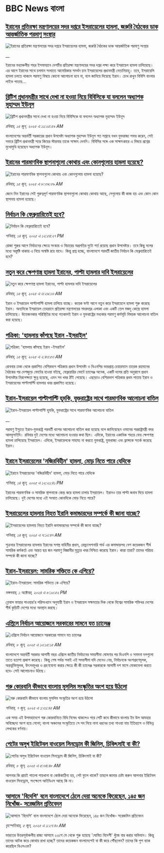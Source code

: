 # BBC News বাংলা## [ইরানের প্রতিরক্ষা মন্ত্রণালয়ের সদর দপ্তরে ইসরায়েলের হামলা, জরুরি বৈঠকের ডাক আন্তর্জাতিক পরমাণু সংস্থার](https://www.bbc.co.uk/bengali/live/cx272qpn9xdt?at_campaign=githubrss)![ইরানের প্রতিরক্ষা মন্ত্রণালয়ের সদর দপ্তরে ইসরায়েলের হামলা, জরুরি বৈঠকের ডাক আন্তর্জাতিক পরমাণু সংস্থার](https://ichef.bbci.co.uk/ace/standard/240/cpsprodpb/0bfb/live/68e04560-49b2-11f0-9471-e380f647874e.jpg)__ইরানের মধ্যাঞ্চলীয় শহর ইসফাহানে দেশটির প্রতিরক্ষা মন্ত্রণালয়ের সদর দপ্তর লক্ষ্য করে ইসরায়েল হামলা চালিয়েছে। এর আগে ইরানের সাথে চলমান সংঘাতে আমেরিকার সমর্থন চান ইসরায়েলের প্রধানমন্ত্রী নেতানিয়াহু। তবে, ইসরায়েলি হামলা চলতে থাকলে পরমাণু বিষয়ে কোনো আলোচনা হবে না, বলে জানিয়ে দিয়েছে ইরান। চোখ রাখুন বিবিসি বাংলার লাইভ পাতায়...## [ব্রিটিশ প্রধানমন্ত্রীর সাথে দেখা না হওয়া নিয়ে বিবিসিকে যা বললেন অধ্যাপক মুহাম্মদ ইউনূস](https://www.bbc.com/bengali/articles/crr7r7wj479o?at_campaign=githubrss)![ব্রিটিশ প্রধানমন্ত্রীর সাথে দেখা না হওয়া নিয়ে বিবিসিকে যা বললেন অধ্যাপক মুহাম্মদ ইউনূস](https://ichef.bbci.co.uk/ace/standard/240/cpsprodpb/1da1/live/95293270-49c7-11f0-9228-f93e90cf08a6.png)_রবিবার, ১৫ জুন, ২০২৫ এ ১১:২৫:৫৯ AM_বাংলাদেশের অন্তর্বর্তী সরকারের প্রধান উপদেষ্টা অধ্যাপক মুহাম্মদ ইউনূস গত সপ্তাহে যখন যুক্তরাজ্য সফর করেন, সেই সফরে ব্রিটিশ প্রধানমন্ত্রী স্যার কিয়ের স্টারমার তাকে সাক্ষাৎ দেননি।  বিবিসির সঙ্গে এক সাক্ষাৎকারে এ বিষয়ে প্রশ্নের মুখোমুখি হয়েছেন অধ্যাপক ইউনূস।## [ইরানের পারমাণবিক স্থাপনাগুলো কোথায় এবং কোনগুলোয় হামলা হয়েছে?](https://www.bbc.com/bengali/articles/c5yg14zy70wo?at_campaign=githubrss)![ইরানের পারমাণবিক স্থাপনাগুলো কোথায় এবং কোনগুলোয় হামলা হয়েছে?](https://ichef.bbci.co.uk/ace/standard/240/cpsprodpb/5967/live/bbdc6db0-491d-11f0-84b6-6bf0f66205f1.jpg)_রবিবার, ১৫ জুন, ২০২৫ এ ৮:৩৯:৩৯ AM_জেনে নিন ইরানের সেই গুরুত্বপূর্ণ পারমাণবিক স্থাপনাগুলো কোথায় কোথায় আছে, সেগুলোয় কী কাজ হয় এবং কোন কোন স্থাপনায় হামলা হয়েছে।## [নির্বাচন কি ফেব্রুয়ারিতেই হবে?](https://www.bbc.com/bengali/articles/c9wg928lw0no?at_campaign=githubrss)![নির্বাচন কি ফেব্রুয়ারিতেই হবে?](https://ichef.bbci.co.uk/ace/standard/240/cpsprodpb/ffd0/live/191909d0-4909-11f0-84b6-6bf0f66205f1.jpg)_শনিবার, ১৪ জুন, ২০২৫ এ ১২:৫৪:২৭ PM_রোজা শুরুর আগে নির্বাচনের ক্ষেত্রে সংস্কার ও বিচারের অগ্রগতির দুটো শর্ত রয়েছে প্রধান উপদেষ্টার। তবে কিছু দলের মধ্যে অস্তুষ্টি থাকায় এ নিয়ে অস্বস্তি রয়ে যাবে। কিন্তু প্রশ্ন হচ্ছে, বাংলাদেশে পরবর্তী জাতীয় নির্বাচন কি ফেব্রুয়ারিতেই হবে?## [নতুন করে ক্ষেপণাস্ত্র হামলা ইরানের, পাল্টা হামলার দাবি ইসরায়েলের](https://www.bbc.com/bengali/articles/c6262351x1wo?at_campaign=githubrss)![নতুন করে ক্ষেপণাস্ত্র হামলা ইরানের, পাল্টা হামলার দাবি ইসরায়েলের](https://ichef.bbci.co.uk/ace/standard/240/cpsprodpb/4f63/live/1c113cf0-4992-11f0-bbaa-4bc03e0665b7.jpg)_রবিবার, ১৫ জুন, ২০২৫ এ ৩:২৯:১৩ AM_ইরান ও ইসরায়েল পাল্টাপাল্টি হামলা চালিয়ে যাচ্ছে। কয়েক ঘণ্টা আগে নতুন করে ইসরায়েলে হামলা শুরু করেছে ইরান। অন্যদিকে ইসরায়েল তেহরানে প্রতিরক্ষা মন্ত্রণালয়ের সদরদপ্তর এলাকা  এবং একটি তেল মজদু কেন্দ্রে হামলা চালিয়েছে।  উত্তেজনকার পরিস্থিতির মধ্যে গতকালই ইরান ও যুক্তরাষ্ট্রের মধ্যকার পরমাণু কর্মসূচি বিষয়ক আলোচনা বাতিল করা হয়েছে।## [পত্রিকা: 'হামলায় কাঁপছে ইরান -ইসরাইল' ](https://www.bbc.com/bengali/articles/ce3931n9209o?at_campaign=githubrss)![পত্রিকা: 'হামলায় কাঁপছে ইরান -ইসরাইল' ](https://ichef.bbci.co.uk/ace/standard/240/cpsprodpb/a371/live/2afc4e80-498d-11f0-807f-c59d4fd22e78.jpg)_রবিবার, ১৫ জুন, ২০২৫ এ ২:৪৩:৫৩ AM_রোববার ঢাকা থেকে প্রকাশিত বেশিরভাগ পত্রিকায় প্রধান উপদেষ্টা ও বিএনপির ভারপ্রাপ্ত চেয়ারম্যান তারেক রহমানের বৈঠকের পর দেশজুড়ে ভোটের হাওয়া বইছে, ফেব্রুয়ারির ভোটে চ্যালেঞ্জ অনেক, একটি দলের প্রতি অনুরাগে প্রধান উপদেষ্টার নিরপেক্ষতা ক্ষুন্ন হয়েছে, এমন সব খবর ঠাঁই পেয়েছে। এছাড়াও বেশিরভাগ পত্রিকার প্রথম পাতায় ইরান ও ইসরায়েলের পাল্টাপাল্টি হামলার খবর প্রকাশিত হয়েছে।## [ইরান-ইসরায়েল পাল্টাপাল্টি হুমকি,  যুক্তরাষ্ট্রের সাথে পারমাণবিক আলোচনা বাতিল](https://www.bbc.co.uk/bengali/live/cdr51e7zv52t?at_campaign=githubrss)![ইরান-ইসরায়েল পাল্টাপাল্টি হুমকি,  যুক্তরাষ্ট্রের সাথে পারমাণবিক আলোচনা বাতিল](https://ichef.bbci.co.uk/ace/standard/240/cpsprodpb/856d/live/7ba95b10-4916-11f0-bbaa-4bc03e0665b7.jpg)__পরমাণু ইস্যুতে ইরান-যুক্তরাষ্ট্র পরবর্তী ধাপের আলোচনা বাতিল করা হয়েছে বলে জানিয়েছেন ওমানের পররাষ্ট্রমন্ত্রী বদর আলবুসাইদি। রবিবার দুই দেশের মধ্যে আলোচনা হওয়ার কথা ছিল। এদিকে, ইরানের একাধিক শহরে ফের ক্ষেপণাস্ত্র হামলা চালিয়েছে ইসরায়েল। এদিকে, ইসরায়েলকে সাহায্য না করতে যুক্তরাষ্ট্র, যুক্তরাজ্য এবং ফ্রান্সকে সতর্ক করেছে ইরান।## [ইরানে ইসরায়েলের 'নজিরবিহীন' হামলা, মোড় নিতে পারে যেদিকে](https://www.bbc.com/bengali/articles/c8xg0wvglrqo?at_campaign=githubrss)![ইরানে ইসরায়েলের 'নজিরবিহীন' হামলা, মোড় নিতে পারে যেদিকে](https://ichef.bbci.co.uk/ace/standard/240/cpsprodpb/da51/live/01714630-48fa-11f0-84b6-6bf0f66205f1.jpg)_শনিবার, ১৪ জুন, ২০২৫ এ ১২:২১:৪১ PM_ইরানের পারমাণবিক ও সামরিক স্থাপনাকে কেন্দ্র করে হামলা চালায় ইসরায়েল। ইরানও তার পাল্টা জবাব দিয়ে হামলা চালিয়েছে। দুই দেশের মধ্যে এই সংঘাত কোনদিকে মোড় নিতে পারে?## [ইসরায়েলের হামলায় নিহত ইরানি কমান্ডারদের সম্পর্কে কী জানা যাচ্ছে?](https://www.bbc.com/bengali/articles/cj93m4w1lm0o?at_campaign=githubrss)![ইসরায়েলের হামলায় নিহত ইরানি কমান্ডারদের সম্পর্কে কী জানা যাচ্ছে?](https://ichef.bbci.co.uk/ace/standard/240/cpsprodpb/f8c7/live/51ded2f0-48ea-11f0-84b6-6bf0f66205f1.jpg)_শনিবার, ১৪ জুন, ২০২৫ এ ৭:১০:৪৭ AM_শুক্রবার ইসরায়েলের হামলায় ইরানের সশস্ত্র বাহিনীর প্রধান, রেভ্যুলেশনারি গার্ড এর কমান্ডারসহ বেশ কয়েকজন শীর্ষ সামরিক কর্মকর্তা এবং অন্তত ছয় জন পরমাণু বিজ্ঞানীর মৃত্যুর খবর নিশ্চিত করেছে ইরান। কারা তারা? তাদের পরিচয় সম্পর্কে কী জানা যাচ্ছে?## [ইরান-ইসরায়েল: সামরিক শক্তিতে কে এগিয়ে?](https://www.bbc.com/bengali/articles/cx7dv4yn5ypo?at_campaign=githubrss)![ইরান-ইসরায়েল: সামরিক শক্তিতে কে এগিয়ে?](https://ichef.bbci.co.uk/ace/standard/240/cpsprodpb/926c/live/773e1680-fa41-11ee-97f7-e98b193ef1b8.jpg)_মঙ্গলবার, ১ অক্টোবর, ২০২৪ এ ৮:১০:৫২ PM_গ্লোবাল ফায়ার পাওয়ার’র পরিসংখ্যান অনুযায়ী ইরান ও  ইসরায়েল সক্ষমতার দিক থেকে বিশ্বের সামরিক শক্তিধর দেশের শীর্ষ কুড়িটি দেশের মধ্যে অবস্থান করছে।## [এপ্রিলে নির্বাচন আয়োজনে সরকারের সামনে যত চ্যালেঞ্জ](https://www.bbc.com/bengali/articles/cx2edg48wryo?at_campaign=githubrss)![এপ্রিলে নির্বাচন আয়োজনে সরকারের সামনে যত চ্যালেঞ্জ](https://ichef.bbci.co.uk/ace/standard/240/cpsprodpb/7c7c/live/2fa62c50-444f-11f0-b7c8-dff14205f20a.jpg)_রবিবার, ৮ জুন, ২০২৫ এ ১০:১৫:১৫ AM_বাংলাদেশে অন্তর্বর্তী সরকার আগামী বছর এপ্রিলে জাতীয় নির্বাচনের সময়সীমা ঘোষণার পর বিএনপি ও সমমনা দলগুলো তাতে হতাশা প্রকাশ করেছে। কিন্তু শেষ পর্যন্ত সবাই এই সময়সীমা যদি মেনেও নেয়, নির্বাচনকে অংশগ্রহণমূলক, অন্তর্ভুক্তিমূলক, উৎসবমুখর ও গ্রহণযোগ্য করার ক্ষেত্রে কী কী চ্যালেঞ্জ সরকারকে আগামী দশ মাসে মোকাবেলা করতে হবে- সেই আলোচনাও উঠছে।## [গরু কোরবানি কীভাবে বাংলায় মুসলিম সংস্কৃতির অংশ হয়ে উঠলো ](https://www.bbc.com/bengali/articles/c4gr7r58992o?at_campaign=githubrss)![গরু কোরবানি কীভাবে বাংলায় মুসলিম সংস্কৃতির অংশ হয়ে উঠলো ](https://ichef.bbci.co.uk/ace/standard/240/cpsprodpb/b116/live/91bdd740-3afd-11f0-96c3-cf669419a2b0.jpg)_শনিবার, ৭ জুন, ২০২৫ এ ১:৩১:৪৫ AM_এক সময় এই উপমহাদেশে গরু কোরবানিতে বিধি নিষেধ থাকলেও পরে সেটি কবে কীভাবে বাংলায় ইদ উল আযহার অবিচ্ছেদ্য অংশ হয়ে গেলো; বাংলা অঞ্চলের সংস্কৃতিতে সে সব নিয়ে নানা ধরনের তথ্য পাওয়া যায় ইতিহাসে ও বিভিন্ন লেখকের বর্ণনায়।## [পেটের অসুখ ইরিটেবল বাওয়েল সিনড্রোম কী জিনিস, চিকিৎসাই বা কী?](https://www.bbc.com/bengali/articles/c93gxpj94p4o?at_campaign=githubrss)![পেটের অসুখ ইরিটেবল বাওয়েল সিনড্রোম কী জিনিস, চিকিৎসাই বা কী?](https://ichef.bbci.co.uk/ace/standard/240/cpsprodpb/7f1e/live/3b572510-226a-11f0-81a9-27d3f3d71068.jpg)_রবিবার, ৮ জুন, ২০২৫ এ ৫:৩৪:৪৮ AM_আপনার কি প্রায়ই পাতলা পায়খানা বা কোষ্ঠকাঠিন্য হয়, পেট ফুলে থাকে? তাহলে জানার চেষ্টা করুন আপনার ইরিটেবল বাওয়েল সিনড্রোম, সংক্ষেপে আইবিএস আছে কি না।## [আসামে 'বিদেশি' বলে বাংলাদেশে ঠেলে দেয়া অনেকে ফিরেছেন, ১৪৫ জন নিখোঁজ- সরেজমিন প্রতিবেদন](https://www.bbc.com/bengali/articles/cpvkx943ddzo?at_campaign=githubrss)![আসামে 'বিদেশি' বলে বাংলাদেশে ঠেলে দেয়া অনেকে ফিরেছেন, ১৪৫ জন নিখোঁজ- সরেজমিন প্রতিবেদন](https://ichef.bbci.co.uk/ace/standard/240/cpsprodpb/bd73/live/08b76270-413a-11f0-bace-e1270fc31f5e.jpg)_বৃহস্পতিবার, ৫ জুন, ২০২৫ এ ১:২৭:৪০ AM_ভারতের উত্তরপূর্বাঞ্চলীয় রাজ্য আসামে ২৩শে মে থেকে শুরু হয়েছে 'ঘোষিত বিদেশী' খুঁজে বার করার অভিযান। কিন্তু তাদের আটক করে কোথায় রাখা হচ্ছে? তাদের কয়েকজন বাংলাদেশেই বা কী করে পৌঁছলেন? তাদের কি পুশ ব্যাক করেছিল বিএসএফ?